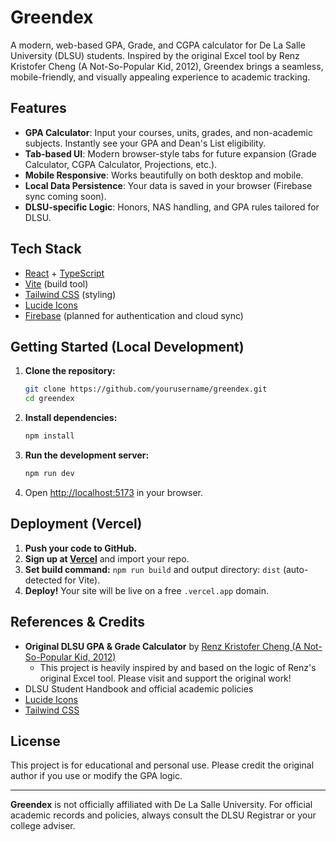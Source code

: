 # Greendex

A modern, web-based GPA, Grade, and CGPA calculator for De La Salle University (DLSU) students. Inspired by the original Excel tool by Renz Kristofer Cheng (A Not-So-Popular Kid, 2012), Greendex brings a seamless, mobile-friendly, and visually appealing experience to academic tracking.

## Features

- **GPA Calculator**: Input your courses, units, grades, and non-academic subjects. Instantly see your GPA and Dean's List eligibility.
- **Tab-based UI**: Modern browser-style tabs for future expansion (Grade Calculator, CGPA Calculator, Projections, etc.).
- **Mobile Responsive**: Works beautifully on both desktop and mobile.
- **Local Data Persistence**: Your data is saved in your browser (Firebase sync coming soon).
- **DLSU-specific Logic**: Honors, NAS handling, and GPA rules tailored for DLSU.

## Tech Stack

- [React](https://react.dev/) + [TypeScript](https://www.typescriptlang.org/)
- [Vite](https://vitejs.dev/) (build tool)
- [Tailwind CSS](https://tailwindcss.com/) (styling)
- [Lucide Icons](https://lucide.dev/)
- [Firebase](https://firebase.google.com/) (planned for authentication and cloud sync)

## Getting Started (Local Development)

1. **Clone the repository:**
   ```bash
   git clone https://github.com/yourusername/greendex.git
   cd greendex
   ```
2. **Install dependencies:**
   ```bash
   npm install
   ```
3. **Run the development server:**
   ```bash
   npm run dev
   ```
4. Open [http://localhost:5173](http://localhost:5173) in your browser.

## Deployment (Vercel)

1. **Push your code to GitHub.**
2. **Sign up at [Vercel](https://vercel.com/)** and import your repo.
3. **Set build command:** `npm run build` and output directory: `dist` (auto-detected for Vite).
4. **Deploy!** Your site will be live on a free `.vercel.app` domain.

## References & Credits

- **Original DLSU GPA & Grade Calculator** by [Renz Kristofer Cheng (A Not-So-Popular Kid, 2012)](https://www.anotsopopularkid.com/2012/12/dlsu-gpa-and-grade-calculator.html)
  - This project is heavily inspired by and based on the logic of Renz's original Excel tool. Please visit and support the original work!
- DLSU Student Handbook and official academic policies
- [Lucide Icons](https://lucide.dev/)
- [Tailwind CSS](https://tailwindcss.com/)

## License

This project is for educational and personal use. Please credit the original author if you use or modify the GPA logic.

---

**Greendex** is not officially affiliated with De La Salle University. For official academic records and policies, always consult the DLSU Registrar or your college adviser.

